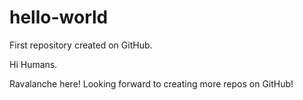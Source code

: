 # hello-world
First repository created on GitHub.

Hi Humans.

Ravalanche here! Looking forward to creating more repos on GitHub!
